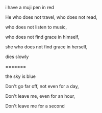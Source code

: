 
i have a muji pen in red 


He who does not travel, who does not read,

who does not listen to music,

who does not find grace in himself,

she who does not find grace in herself,

dies slowly



=======

the sky is blue



Don't go far off, not even for a day,

Don't leave me, even for an hour,

Don't leave me for a second

